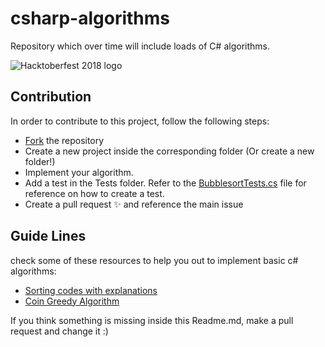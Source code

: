 # csharp-algorithms
Repository which over time will include loads of C# algorithms.

![Hacktoberfest 2018 logo](https://i.imgur.com/TRdON5V.png)

## Contribution

In order to contribute to this project, follow the following steps:

- [Fork](https://help.github.com/articles/fork-a-repo/) the repository
- Create a new project inside the corresponding folder (Or create a new folder!)
- Implement your algorithm.
- Add a test in the Tests folder. Refer to the [BubblesortTests.cs](https://github.com/bashbers/csharp-algorithms/blob/master/Tests/BubblesortTests.cs) file for reference on how to create a test.
- Create a pull request :sparkles: and reference the main issue

## Guide Lines

check some of these resources to help you out to implement basic c# algorithms: 

- [Sorting codes with explanations](http://anh.cs.luc.edu/170/notes/CSharpHtml/sorting.html)
- [Coin Greedy Algorithm](https://www.csharpstar.com/csharp-coin-change-problem-greedy-algorithm/)

If you think something is missing inside this Readme.md, make a pull request and change it :)
